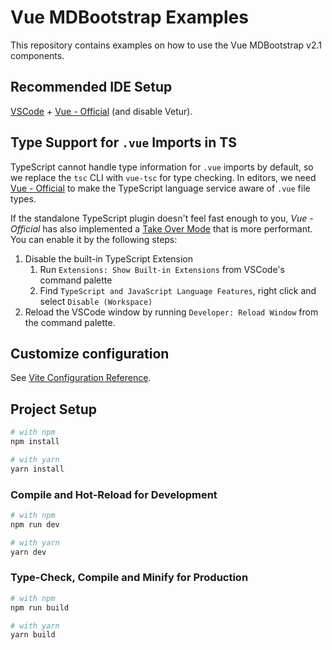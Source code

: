 # Vue MDBootstrap Examples

This repository contains examples on how to use the Vue MDBootstrap v2.1 components.

## Recommended IDE Setup

[VSCode](https://code.visualstudio.com/) + [Vue - Official](https://marketplace.visualstudio.com/items?itemName=Vue.volar) (and disable Vetur).

## Type Support for `.vue` Imports in TS

TypeScript cannot handle type information for `.vue` imports by default, so we replace the `tsc` CLI with `vue-tsc` for type checking. In editors, we need [Vue - Official](https://marketplace.visualstudio.com/items?itemName=Vue.volar) to make the TypeScript language service aware of `.vue` file types.

If the standalone TypeScript plugin doesn't feel fast enough to you, _Vue - Official_ has also implemented a [Take Over Mode](https://github.com/johnsoncodehk/volar/discussions/471#discussioncomment-1361669) that is more performant. You can enable it by the following steps:

1. Disable the built-in TypeScript Extension
    1) Run `Extensions: Show Built-in Extensions` from VSCode's command palette
    2) Find `TypeScript and JavaScript Language Features`, right click and select `Disable (Workspace)`
2. Reload the VSCode window by running `Developer: Reload Window` from the command palette.

## Customize configuration

See [Vite Configuration Reference](https://vite.dev/config/).

## Project Setup

```sh
# with npm
npm install

# with yarn
yarn install
```

### Compile and Hot-Reload for Development

```sh
# with npm
npm run dev

# with yarn
yarn dev
```

### Type-Check, Compile and Minify for Production

```sh
# with npm
npm run build

# with yarn
yarn build
```
